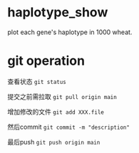 # haplotype_show
plot each gene's haplotype in 1000 wheat.

# git operation
查看状态
`git status`

提交之前需拉取
`git pull origin main`

增加修改的文件
`git add XXX.file `

然后commit
`git commit -m "description"`

最后push
`git push origin main`


